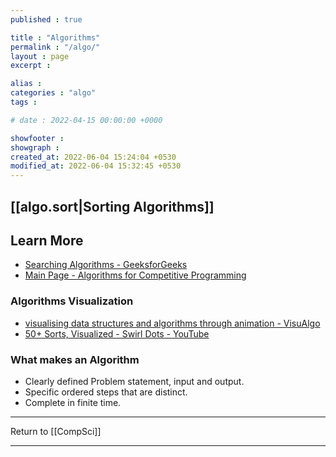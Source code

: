```yaml
---
published : true

title : "Algorithms"
permalink : "/algo/"
layout : page
excerpt : 

alias : 
categories : "algo"
tags : 

# date : 2022-04-15 00:00:00 +0000

showfooter : 
showgraph : 
created_at: 2022-06-04 15:24:04 +0530
modified_at: 2022-06-04 15:32:45 +0530
---
```


## [[algo.sort|Sorting Algorithms]]

## Learn More

- [Searching Algorithms - GeeksforGeeks](https://www.geeksforgeeks.org/searching-algorithms/)
- [Main Page - Algorithms for Competitive Programming](https://cp-algorithms.com/)

### Algorithms Visualization

- [visualising data structures and algorithms through animation - VisuAlgo](https://visualgo.net/en)
- [50+ Sorts, Visualized - Swirl Dots - YouTube](https://www.youtube.com/watch?v=LOZTuMds3LM)

### What makes an Algorithm

- Clearly defined Problem statement, input and output.
- Specific ordered steps that are distinct.
- Complete in finite time.

---

Return to [[CompSci]]

---

